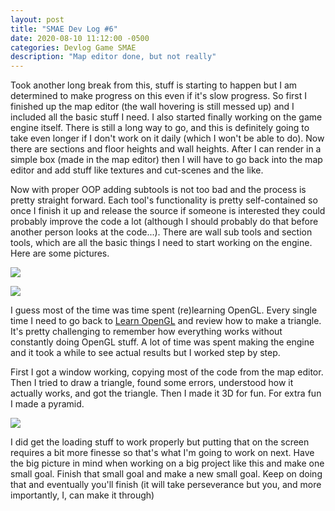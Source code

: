 ```yaml
---
layout: post
title: "SMAE Dev Log #6"
date: 2020-08-10 11:12:00 -0500
categories: Devlog Game SMAE
description: "Map editor done, but not really"
---
```


Took another long break from this, stuff is starting to happen but I am determined to make progress on this even if it's slow
progress. So first I finished up the map editor (the wall hovering is still messed up) and I included all the basic stuff I need.
I also started finally working on the game engine itself. There is still a long way to go, and this is definitely going to take
even longer if I don't work on it daily (which I won't be able to do). Now there are sections and floor heights and wall heights.
After I can render in a simple box (made in the map editor) then I will have to go back into the map editor and add stuff like
textures and cut-scenes and the like.

Now with proper OOP adding subtools is not too bad and the process is pretty straight forward. Each tool's functionality is
pretty self-contained so once I finish it up and release the source if someone is interested they could probably improve the code
a lot (although I should probably do that before another person looks at the code...). There are wall sub tools and section tools,
which are all the basic things I need to start working on the engine. Here are some pictures.

![](https://mistermjir.github.io/assets/images/smae/smae_dev_log_6_1.png)

![](https://mistermjir.github.io/assets/images/smae/smae_dev_log_6_2.png)

I guess most of the time was time spent (re)learning OpenGL. Every single time I need to go back to [Learn OpenGL](https://learnopengl.com) and review how to make a triangle. It's pretty challenging to remember how everything works without constantly
doing OpenGL stuff. A lot of time was spent making the engine and it took a while to see actual results but I worked step by step.

First I got a window working, copying most of the code from the map editor. Then I tried to draw a triangle, found some errors,
understood how it actually works, and got the triangle. Then I made it 3D for fun. For extra fun I made a pyramid.

![](https://mistermjir.github.io/assets/images/smae/smae_dev_log_6_3.gif)

I did get the loading stuff to work properly but putting that on the screen requires a bit more finesse so that's what I'm going to
work on next. Have the big picture in mind when working on a big project like this and make one small goal. Finish that small goal
and make a new small goal. Keep on doing that and eventually you'll finish (it will take perseverance but you, and more importantly,
  I, can make it through)
